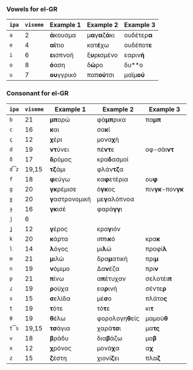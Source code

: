 ### Vowels for el-GR

| `ipa` | `viseme` | Example 1        | Example 2            | Example 3           |
|-------|----------|------------------|----------------------|---------------------|
| `a`   | 2        | **ά**κουσμα      | μ**α**γ**α**ζ**ά**κι | ουδέτερ**α**        |
| `e`   | 4        | **αί**τιο        | κατ**έ**χω           | ουδέποτ**ε**        |
| `i`   | 6        | **ει**σπνοή      | ξ**υ**ρ**ι**σμένο    | εαριν**ή**          |
| `o`   | 8        | **ό**αση         | δ**ώ**ρο             | δυ**ο               |
| `u`   | 7        | **ου**γγρικό     | παπ**ού**τσι         | μαϊμ**ού**          |

### Consonant for el-GR

| `ipa` | `viseme` | Example 1        | Example 2            | Example 3           |
|-------|----------|------------------|----------------------|---------------------|
| `b`   | 21       | **μπ**ορώ        | φά**μπ**ρικα         | πα**μπ**            |
| `c`   | 16       | **κ**αι          | σα**κ**ί             |                     |
| `ç`   | 12       | **χ**έρι         | μονα**χ**ή           |                     |
| `d`   | 19       | **ντ**ύνει       | πέ**ντ**ε            | οφ-σάι**ντ**        |
| `ð`   | 17       | **δ**ρόμος       | κρα**δ**ασμοί        |                     |
| `d͡z` | 19,15    | **τζ**άμι        | φλάν**τζ**α          |                     |
| `f`   | 18       | **φ**εύγω        | κα**φ**ετέρια        | ου**φ**             |
| `g`   | 20       | **γκ**ρέμισε     | ό**γκ**ος            | πιν**γκ**-πον**γκ** |
| `ɣ`   | 20       | **γ**αστρονομική | με**γ**αλόπνοα       |                     |
| `ɟ`   | 16       | **γκ**ισέ        | φαρά**γγ**ι          |                     |
| `j`   | 6        |                  |                      |                     |
| `ʝ`   | 12       | **γ**έρος        | κρα**γ**ιόν          |                     |
| `k`   | 20       | **κ**άρτα        | ιππι**κ**ό           | κρα**κ**            |
| `l`   | 14       | **λ**όγος        | μι**λ**ώ             | προφί**λ**          |
| `m`   | 21       | **μ**ιλώ         | δρα**μ**ατική        | πρι**μ**            |
| `n`   | 19       | **ν**όμιμο       | Δα**ν**έζα           | πρι**ν**            |
| `p`   | 21       | **π**ίνω         | α**π**έτυχαν         | σελοτέι**π**        |
| `ɾ`   | 19       | **ρ**ούχα        | εα**ρ**ινή           | σέντε**ρ**          |
| `s`   | 15       | **σ**ελίδα       | μέ**σ**ο             | πλάτο**ς**          |
| `t`   | 19       | **τ**ότε         | τό**τ**ε             | κι**τ**             |
| `θ`   | 19       | **θ**έλω         | φορολογη**θ**είς     | μαμού**θ**          |
| `t͡s` | 19,15    | **τσ**άγια       | χαρά**τσ**ι          | μα**τς**            |
| `v`   | 18       | **β**ράδυ        | δια**β**άζω          | μο**β**             |
| `x`   | 12       | **χ**ρόνος       | μονά**χ**α           | α**χ**              |
| `z`   | 15       | **ζ**έστη        | χιονί**ζ**ει         | πλα**ζ**            |